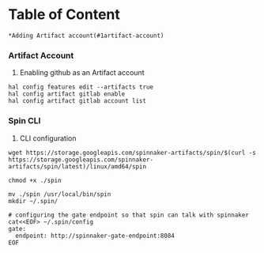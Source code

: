 Table of Content
===================
	*Adding Artifact account(#1artifact-account)



###  Artifact Account

1. Enabling github as an Artifact account
```
hal config features edit --artifacts true
hal config artifact gitlab enable
hal config artifact gitlab account list
```

### Spin CLI
1. CLI configuration

```
wget https://storage.googleapis.com/spinnaker-artifacts/spin/$(curl -s https://storage.googleapis.com/spinnaker-artifacts/spin/latest)/linux/amd64/spin

chmod +x ./spin

mv ./spin /usr/local/bin/spin
mkdir ~/.spin/

# configuring the gate endpoint so that spin can talk with spinnaker
cat<<EOF> ~/.spin/config
gate:
  endpoint: http://spinnaker-gate-endpoint:8084
EOF
```









































